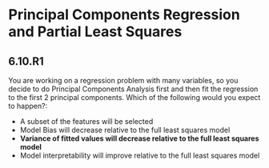 # Principal Components Regression and Partial Least Squares  

## 6.10.R1

You are working on a regression problem with many variables, so you decide to do Principal Components Analysis first and then fit the regression to the first 2 principal components. Which of the following would you expect to happen?:

- A subset of the features will be selected
- Model Bias will decrease relative to the full least squares model
- **Variance of fitted values will decrease relative to the full least squares model**
- Model interpretability will improve relative to the full least squares model
